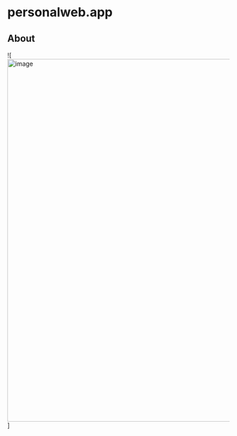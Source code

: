# personalweb.app

## About
![<img width="821" alt="image" src="https://github.com/user-attachments/assets/f26b99b8-5d11-4ba5-bad6-fd34928b2ddd" />
]
